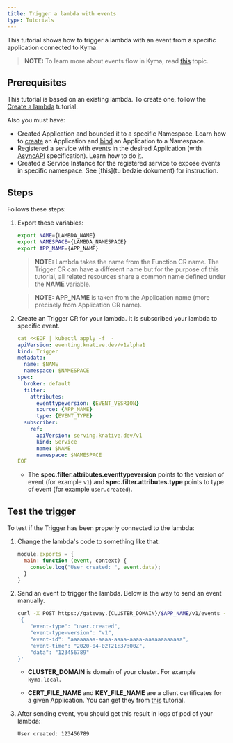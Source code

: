 ```yaml
---
title: Trigger a lambda with events
type: Tutorials
---
```


This tutorial shows how to trigger a lambda with an event from a specific application connected to Kyma.

>**NOTE:** To learn more about events flow in Kyma, read [this](/components/knative-eventing-mesh) topic.

## Prerequisites

This tutorial is based on an existing lambda. To create one, follow the [Create a lambda](#tutorials-create-a-lambda) tutorial.

Also you must have: 

- Created Application and bounded it to a specific Namespace. Learn how to [create](/components/application-connector#tutorials-create-a-new-application) an Application and [bind](/components/application-connector#tutorials-bind-an-application-to-a-namespace) an Application to a Namespace.
- Registered a service with events in the desired Application (with [AsyncAPI](https://www.asyncapi.com/) specification). Learn how to do [it](components/application-connector/#tutorials-register-a-service).
- Created a Service Instance for the registered service to expose events in specific namespace. See [this](tu bedzie dokument) for instruction.

## Steps

Follows these steps:

1. Export these variables:

    ```bash
    export NAME={LAMBDA_NAME}
    export NAMESPACE={LAMBDA_NAMESPACE}
    export APP_NAME={APP_NAME}
    ```

    > **NOTE:** Lambda takes the name from the Function CR name. The Trigger CR can have a different name but for the purpose of this tutorial, all related resources share a common name defined under the **NAME** variable.

    > **NOTE:** **APP_NAME** is taken from the Application name (more precisely from Application CR name).

2. Create an Trigger CR for your lambda. It is subscribed your lambda to specific event.

    ```yaml
    cat <<EOF | kubectl apply -f  -
    apiVersion: eventing.knative.dev/v1alpha1
    kind: Trigger
    metadata:
      name: $NAME
      namespace: $NAMESPACE
    spec:
      broker: default
      filter:
        attributes:
          eventtypeversion: {EVENT_VESRION}
          source: {APP_NAME}
          type: {EVENT_TYPE}
      subscriber:
        ref:
          apiVersion: serving.knative.dev/v1
          kind: Service
          name: $NAME
          namespace: $NAMESPACE
    EOF
    ```

    - The **spec.filter.attributes.eventtypeversion** points to the version of event (for example `v1`) and **spec.filter.attributes.type** points to type of event (for example `user.created`).

## Test the trigger

To test if the Trigger has been properly connected to the lambda:

1. Change the lambda's code to something like that:​

    ```js
    module.exports = {
      main: function (event, context) {
        console.log("User created: ", event.data);
      }
    }
    ```

2. Send an event to trigger the lambda. Below is the way to send an event manually.

    ```bash
    curl -X POST https://gateway.{CLUSTER_DOMAIN}/$APP_NAME/v1/events -k --cert {CERT_FILE_NAME}.crt --key {KEY_FILE_NAME}.key -d \
    '{
        "event-type": "user.created",
        "event-type-version": "v1",
        "event-id": "aaaaaaaa-aaaa-aaaa-aaaa-aaaaaaaaaaaa",
        "event-time": "2020-04-02T21:37:00Z",
        "data": "123456789"
    }'
    ```

    - **CLUSTER_DOMAIN** is domain of your cluster. For example `kyma.local`.

    - **CERT_FILE_NAME** and **KEY_FILE_NAME** are a client certificates for a given Application. You can get they from [this](https://kyma-project.io/docs/master/components/application-connector/#tutorials-get-the-client-certificate) tutorial.

3. After sending event, you should get this result in logs of pod of your lambda:

    ```text
    User created: 123456789
    ```



